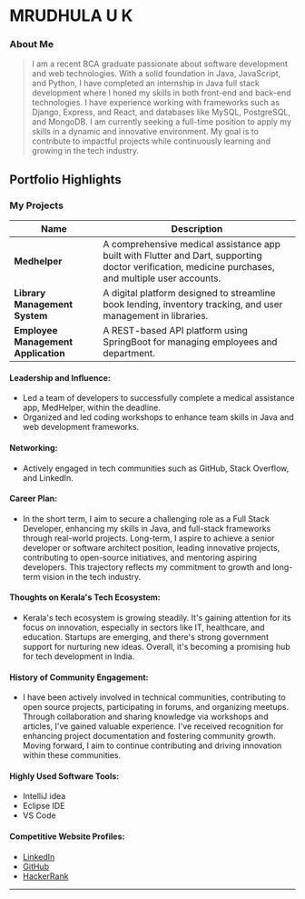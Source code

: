 # MRUDHULA U K 

### About Me

> I am a recent BCA graduate passionate about software development and web technologies. With a solid foundation in Java, JavaScript, and Python, I have completed an internship in Java full stack development where I honed my skills in both front-end and back-end technologies. I have experience working with frameworks such as Django, Express, and React, and databases like MySQL, PostgreSQL, and MongoDB. I am currently seeking a full-time position to apply my skills in a dynamic and innovative environment. My goal is to contribute to impactful projects while continuously learning and growing in the tech industry.


## Portfolio Highlights

### My Projects

| Name                | Description                                                               
|---------------------|---------------------------------------------------------------------------
| **Medhelper**  | A comprehensive medical assistance app built with Flutter and Dart, supporting doctor verification, medicine purchases, and multiple user accounts.
| **Library Management System**  | A digital platform designed to streamline book lending, inventory tracking, and user management in libraries.
| **Employee Management Application**  | A REST-based API platform using SpringBoot for managing employees and department.







                                             

#### Leadership and Influence:

- Led a team of developers to successfully complete a medical assistance app, MedHelper, within the deadline.
- Organized and led coding workshops to enhance team skills in Java and web development frameworks.
#### Networking:

- Actively engaged in tech communities such as GitHub, Stack Overflow, and LinkedIn.

#### Career Plan:

- In the short term, I aim to secure a challenging role as a Full Stack Developer, enhancing my skills in Java, and full-stack frameworks through real-world projects. Long-term, I aspire to achieve a senior developer or software architect position, leading innovative projects, contributing to open-source initiatives, and mentoring aspiring developers. This trajectory reflects my commitment to growth and long-term vision in the tech industry.
#### Thoughts on Kerala's Tech Ecosystem:

- Kerala's tech ecosystem is growing steadily. It's gaining attention for its focus on innovation, especially in sectors like IT, healthcare, and education. Startups are emerging, and there's strong government support for nurturing new ideas. Overall, it's becoming a promising hub for tech development in India.

#### History of Community Engagement:

-  I have been actively involved in technical communities, contributing to open source projects, participating in forums, and organizing meetups. Through collaboration and sharing knowledge via workshops and articles, I've gained valuable experience. I've received recognition for enhancing project documentation and fostering community growth. Moving forward, I aim to continue contributing and driving innovation within these communities.
  
#### Highly Used Software Tools:

- IntelliJ idea
- Eclipse IDE
- VS Code
  
#### Competitive Website Profiles:

- [LinkedIn](https://www.linkedin.com/in/mrudhula-u-k-418685234)
- [GitHub](https://github.com/mrudhulaah) 
- [HackerRank](https://www.hackerrank.com/mrudhulauk)


---
